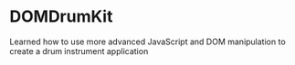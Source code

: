 # DOMDrumKit
Learned how to use more advanced JavaScript and DOM manipulation to create a drum instrument application

